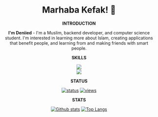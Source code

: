 <h1 align="center">Marhaba Kefak! 👋</h1>

<div align="center">

<p><strong>INTRODUCTION</strong></p>

**I'm Deniied** - I'm a Muslim, backend developer, and computer science student. I'm interested in learning more about Islam, creating applications that benefit people, and learning from and making friends with smart people.

<p><strong>SKILLS</strong></p>

<p align="center">

<a href="#"><img href="#" src="https://skillicons.dev/icons?i=cpp,cs,lua,js,go,godot,java,html,kotlin,nodejs,vscodium,bootstrap,cloudflare,debian,express,github&perline=8" /> <br/>
<img href="#" src="https://skillicons.dev/icons?i=linux,notion,npm,raspberrypi,replit,workers&perline=8" /></a>

</p>

<p><strong>STATUS</strong></p>

<a href="#">![status](https://nocache.advaith.workers.dev?url=https://api.statusbadges.me/badge/status/427201750823469096?simple=true)</a>
<a href="#">![views](https://komarev.com/ghpvc/?username=Deniied0&color=D22B2B)</a>

<p><strong>STATS</strong></p>  

<a href="#">![Github stats](https://github-readme-stats.vercel.app/api?username=Deniied0&theme=dark&count_private=true&hide_border=true&line_height=20)</a>
<a href="#">![Top Langs](https://github-readme-stats.vercel.app/api/top-langs/?username=Deniied0&layout=compact&theme=dark&count_private=true&hide_border=true)</a>

</div>
